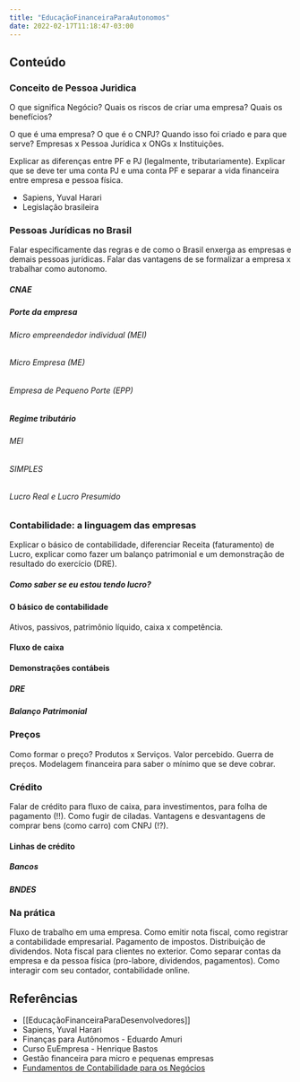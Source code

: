 ```yaml
---
title: "EducaçãoFinanceiraParaAutonomos"
date: 2022-02-17T11:18:47-03:00
---
```


## Conteúdo

### Conceito de Pessoa Juridica

O que significa Negócio? Quais os riscos de criar uma empresa? Quais os benefícios?

O que é uma empresa? O que é o CNPJ? Quando isso foi criado e para que serve? Empresas x Pessoa Jurídica x ONGs x Instituições.

Explicar as diferenças entre PF e PJ (legalmente, tributariamente). Explicar que se deve ter uma conta PJ e uma conta PF e separar a vida financeira entre empresa e pessoa física.

- Sapiens, Yuval Harari
- Legislação brasileira

### Pessoas Jurídicas no Brasil

Falar especificamente das regras e de como o Brasil enxerga as empresas e demais pessoas jurídicas. Falar das vantagens de se formalizar a empresa x trabalhar como autonomo.

##### CNAE

##### Porte da empresa

###### Micro empreendedor individual (MEI)

###### Micro Empresa (ME)

###### Empresa de Pequeno Porte (EPP)

##### Regime tributário

###### MEI

###### SIMPLES

###### Lucro Real e Lucro Presumido

### Contabilidade: a linguagem das empresas

Explicar o básico de contabilidade, diferenciar Receita (faturamento) de Lucro, explicar como fazer um balanço patrimonial e um demonstração de resultado do exercício (DRE).

##### Como saber se eu estou tendo lucro?

#### O básico de contabilidade

Ativos, passivos, patrimônio líquido, caixa x competência.

#### Fluxo de caixa

#### Demonstrações contábeis

##### DRE

##### Balanço Patrimonial

### Preços

Como formar o preço? Produtos x Serviços. Valor percebido. Guerra de preços. Modelagem financeira para saber o mínimo que se deve cobrar.

### Crédito

Falar de crédito para fluxo de caixa, para investimentos, para folha de pagamento (!!). Como fugir de ciladas. Vantagens e desvantagens de comprar bens (como carro) com CNPJ (!?).

#### Linhas de crédito

##### Bancos

##### BNDES

### Na prática

Fluxo de trabalho em uma empresa. Como emitir nota fiscal, como registrar a contabilidade empresarial. Pagamento de impostos. Distribuição de dividendos. Nota fiscal para clientes no exterior. Como separar contas da empresa e da pessoa física (pro-labore, dividendos, pagamentos). Como interagir com seu contador, contabilidade online.

## Referências

- [[EducaçãoFinanceiraParaDesenvolvedores]]
- Sapiens, Yuval Harari
- Finanças para Autônomos - Eduardo Amuri
- Curso EuEmpresa - Henrique Bastos
- Gestão financeira para micro e pequenas empresas
- [Fundamentos de Contabilidade para os Negócios](https://www.amazon.com.br/Fundamentos-Contabilidade-Para-os-Neg%C3%B3cios/dp/8535272909)

